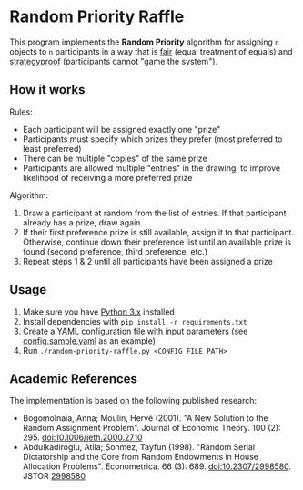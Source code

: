 # Random Priority Raffle

This program implements the **Random Priority** algorithm for assigning `n` objects to `n` participants in a way that is [fair](https://en.wikipedia.org/wiki/Fair_random_assignment) (equal treatment of equals) and [strategyproof](https://en.wikipedia.org/wiki/Strategyproofness) (participants cannot "game the system").

## How it works

Rules:

- Each participant will be assigned exactly one "prize"
- Participants must specify which prizes they prefer (most preferred to least preferred)
- There can be multiple "copies" of the same prize
- Participants are allowed multiple "entries" in the drawing, to improve likelihood of receiving a more preferred prize

Algorithm:

1. Draw a participant at random from the list of entries. If that participant already has a prize, draw again.
2. If their first preference prize is still available, assign it to that participant. Otherwise, continue down their preference list until an available prize is found (second preference, third preference, etc.)
3. Repeat steps 1 & 2 until all participants have been assigned a prize

## Usage

1. Make sure you have [Python 3.x](https://www.python.org/downloads/) installed
2. Install dependencies with `pip install -r requirements.txt`
3. Create a YAML configuration file with input parameters (see [config.sample.yaml](./config.sample.yaml) as an example)
4. Run `./random-priority-raffle.py <CONFIG_FILE_PATH>`

## Academic References 
The implementation is based on the following published research:
- Bogomolnaia, Anna; Moulin, Hervé (2001). "A New Solution to the Random Assignment Problem". Journal of Economic Theory. 100 (2): 295. [doi:10.1006/jeth.2000.2710](https://doi.org/10.1006/jeth.2000.2710)
- Abdulkadiroglu, Atila; Sonmez, Tayfun (1998). "Random Serial Dictatorship and the Core from Random Endowments in House Allocation Problems". Econometrica. 66 (3): 689. [doi:10.2307/2998580](https://doi.org/10.2307%2F2998580). JSTOR [2998580](https://www.jstor.org/stable/2998580)
